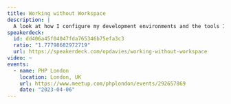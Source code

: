 ```yaml
---
title: Working without Workspace
description: |
  A look at how I configure my development environments and the tools I use with PHP, such as Nix, Home Manager, Docker, Neovim and tmux.
speakerdeck:
  id: dd406a45f04047fda765346b75efa3c3
  ratio: "1.77798682972719"
  url: https://speakerdeck.com/opdavies/working-without-workspace
video: ~
events:
  - name: PHP London
    location: London, UK
    url: https://www.meetup.com/phplondon/events/292657869
    date: "2023-04-06"
---
```

